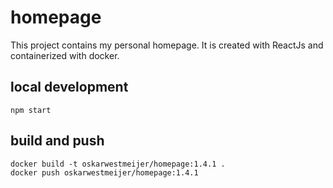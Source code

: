 # homepage

This project contains my personal homepage. It is created with ReactJs and containerized with docker.

## local development

```
npm start
```

## build and push
```
docker build -t oskarwestmeijer/homepage:1.4.1 .
docker push oskarwestmeijer/homepage:1.4.1
```